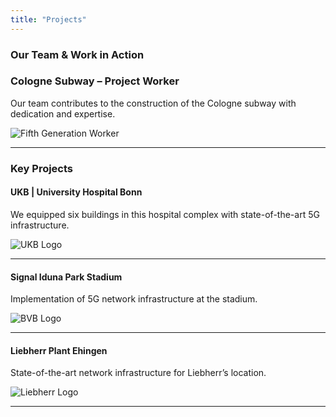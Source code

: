 ```yaml
---
title: "Projects"
---
```


### Our Team & Work in Action

### Cologne Subway – Project Worker  

Our team contributes to the construction of the Cologne subway with dedication and expertise.

![Fifth Generation Worker](/images/fifth-gen-tshirt.jpeg)

---

### Key Projects

#### UKB | University Hospital Bonn

We equipped six buildings in this hospital complex with state-of-the-art 5G infrastructure.

![UKB Logo](/images/ukb-bonn.webp)

---

#### Signal Iduna Park Stadium

Implementation of 5G network infrastructure at the stadium.

![BVB Logo](/images/bvb-stadium.jpg)

---

#### Liebherr Plant Ehingen

State-of-the-art network infrastructure for Liebherr’s location.

![Liebherr Logo](/images/liebherr.jpg)

---
